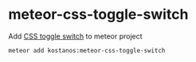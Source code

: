 # meteor-css-toggle-switch
Add <a href="https://ghinda.net/css-toggle-switch/">CSS toggle switch</a> to meteor project

```
meteor add kostanos:meteor-css-toggle-switch
```
